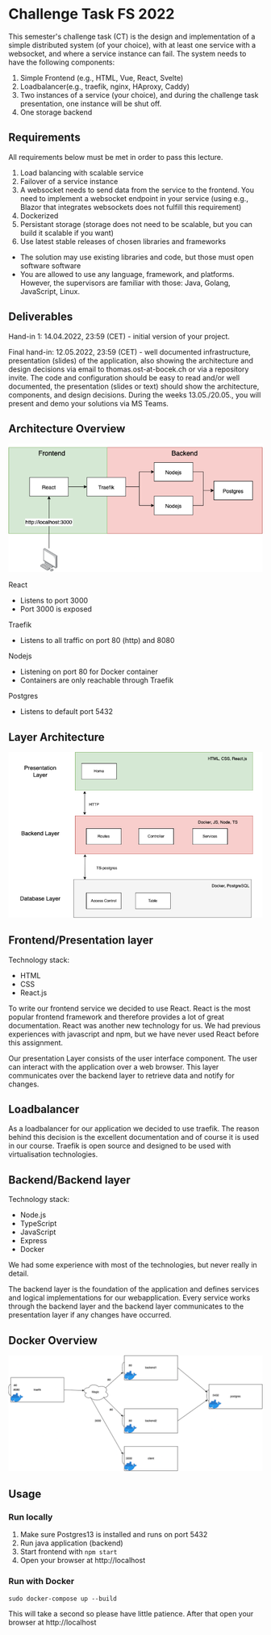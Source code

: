 # Challenge Task FS 2022

This semester's challenge task (CT) is the design and implementation of a simple distributed system (of your choice), with at least one service with a websocket, and where a service instance can fail. The system needs to have the following components:

1. Simple Frontend (e.g., HTML, Vue, React, Svelte)
2. Loadbalancer(e.g., traefik, nginx, HAproxy, Caddy)
3. Two instances of a service (your choice), and during the challenge task presentation, one instance will be shut off.
4. One storage backend

## Requirements

All requirements below must be met in order to pass this lecture.
1. Load balancing with scalable service
2. Failover of a service instance
3. A websocket needs to send data from the service to the frontend. You need to implement a websocket endpoint in your service (using e.g., Blazor that integrates websockets does not fulfill this requirement)
4. Dockerized
5. Persistant storage (storage does not need to be scalable, but you can build it scalable if you want)
6. Use latest stable releases of chosen libraries and frameworks

- The solution may use existing libraries and code, but those must open software software
- You are allowed to use any language, framework, and platforms. However, the supervisors are familiar with those: Java, Golang, JavaScript, Linux.

## Deliverables

Hand-in 1: 14.04.2022, 23:59 (CET) - initial version of your project.

Final hand-in: 12.05.2022, 23:59 (CET) - well documented infrastructure, presentation (slides) of the application, also showing the architecture and design decisions via email to thomas.ost-at-bocek.ch or via a repository invite. The code and configuration should be easy to read and/or well documented, the presentation (slides or text) should show the architecture, components, and design decisions. During the weeks 13.05./20.05., you will present and demo your solutions via MS Teams.

## Architecture Overview
![Alt text](/images/architecture.png)

React
- Listens to port 3000
- Port 3000 is exposed


Traefik
- Listens to all traffic on port 80 (http) and 8080

Nodejs
- Listening on port 80 for Docker container
- Containers are only reachable through Traefik

Postgres
- Listens to default port 5432

## Layer Architecture
![Alt text](/images/layer-architecture.png)

## Frontend/Presentation layer
Technology stack:
- HTML
- CSS
- React.js

To write our frontend service we decided to use React. React is the most popular frontend framework and therefore provides a lot of great documentation. React was another new technology for us. We had previous experiences with javascript and npm, but we have never used React before this assignment.

Our presentation Layer consists of the user interface component. The user can interact with the application over a web browser. This layer communicates over the backend layer to retrieve data and notify for changes.



## Loadbalancer
As a loadbalancer for our application we decided to use traefik. The reason behind this decision is the excellent documentation and of course it is used in our course. Traefik is open source and designed to be used with virtualisation technologies.

## Backend/Backend layer
Technology stack:
- Node.js
- TypeScript
- JavaScript
- Express
- Docker

We had some experience with most of the technologies, but never really in detail.

The backend layer is the foundation of the application and defines services and logical implementations for our webapplication. Every service works through the backend layer and the backend layer communicates to the presentation layer if any changes have occurred.

## Docker Overview
![Alt text](/images/docker.png)

## Usage
### Run locally
1. Make sure Postgres13 is installed and runs on port 5432
2. Run java application (backend)
3. Start frontend with ```npm start```
4. Open your browser at http://localhost

### Run with Docker
```
sudo docker-compose up --build
```
This will take a second so please have little patience.
After that open your browser at http://localhost
